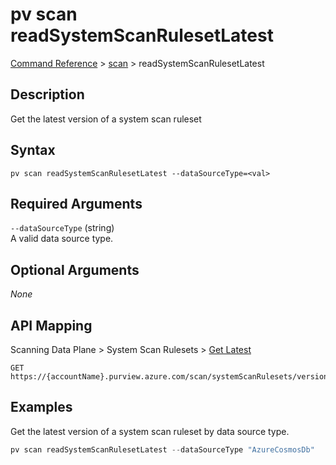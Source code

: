 # pv scan readSystemScanRulesetLatest
[Command Reference](../../../README.md#command-reference) > [scan](./main.md) > readSystemScanRulesetLatest

## Description
Get the latest version of a system scan ruleset

## Syntax
```
pv scan readSystemScanRulesetLatest --dataSourceType=<val>
```

## Required Arguments
`--dataSourceType` (string)  
A valid data source type.

## Optional Arguments
*None*

## API Mapping
Scanning Data Plane > System Scan Rulesets > [Get Latest](https://docs.microsoft.com/en-us/rest/api/purview/scanningdataplane/system-scan-rulesets/get-latest)
```
GET https://{accountName}.purview.azure.com/scan/systemScanRulesets/versions/latest
```

## Examples
Get the latest version of a system scan ruleset by data source type.
```powershell
pv scan readSystemScanRulesetLatest --dataSourceType "AzureCosmosDb"
```